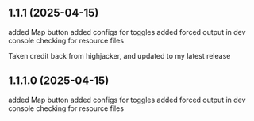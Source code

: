 ## 1.1.1 (2025-04-15)
added Map button
added configs for toggles
added forced output in dev console checking for resource files

Taken credit back from highjacker, and updated to my latest release
## 1.1.1.0 (2025-04-15)
added Map button
added configs for toggles
added forced output in dev console checking for resource files
